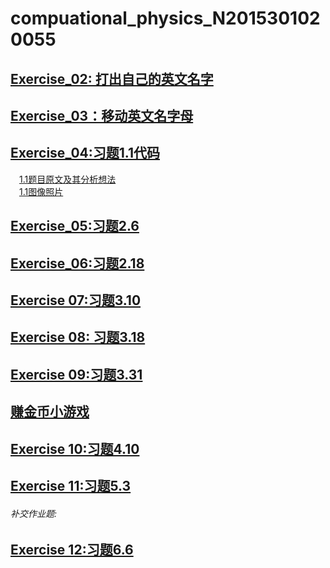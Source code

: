 # compuational_physics_N2015301020055

## [Exercise_02: 打出自己的英文名字](https://github.com/KeyJim/compuational_physics_N2015301020055/blob/master/Exercise_02)

## [Exercise_03：移动英文名字母](https://github.com/KeyJim/compuational_physics_N2015301020055/blob/master/Exercise_03)

## [Exercise_04:习题1.1代码](https://github.com/KeyJim/compuational_physics_N2015301020055/blob/master/%E4%BD%9C%E4%B8%9A1.1%E9%A2%98%E4%BB%A3%E7%A0%81)                  
  　[1.1题目原文及其分析想法](https://github.com/KeyJim/compuational_physics_N2015301020055/blob/master/%E4%BD%9C%E4%B8%9A1.1%E9%A2%98%E9%A2%98%E7%9B%AE%E5%8F%8A%E5%88%86%E6%9E%90)                  
  　[1.1图像照片](https://github.com/KeyJim/compuational_physics_N2015301020055/blob/master/%E4%BD%9C%E4%B8%9A%E9%A2%98%E7%9B%AE1.1.png)
## [Exercise_05:习题2.6](http://note.youdao.com/share/?id=263b0fe51a08beced35b795156a8e77d&type=note#/)

## [Exercise_06:习题2.18](http://note.youdao.com/share/?id=dddb6965304f2e17aeaedc8110c056c9&type=note#/)
## [Exercise 07:习题3.10](http://note.youdao.com/noteshare?id=f6437676eec283ed51a914fe476091f0)
## [Exercise 08: 习题3.18](http://note.youdao.com/share/?id=ab10c0993b135c83f52d25408f66328b&type=note#/)
## [Exercise 09:习题3.31](http://note.youdao.com/noteshare?id=99429276e3313dd1bcf51c0c78063e84)
## [赚金币小游戏](https://github.com/KeyJim/compuational_physics_N2015301020055/tree/master/%E8%B5%9A%E9%87%91%E5%B8%81)
## [Exercise 10:习题4.10](http://note.youdao.com/noteshare?id=af4812a2354bf507d937fd7e475ae716)
## [Exercise 11:习题5.3](http://note.youdao.com/noteshare?id=f29fb53587e135921650f3c9a9f8e5c7)
###### 补交作业题:
## [Exercise 12:习题6.6](http://note.youdao.com/noteshare?id=a65662a46a0dedb2f7ec9beb88ae33ef)
